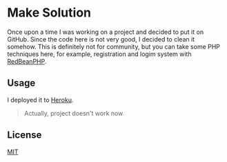 # Make Solution

Once upon a time I was working on a project and decided to put it on GitHub. Since the code here is not very good, I decided to clean it somehow. This is definitely not for community, but you can take some PHP techniques here, for example, registration and logim system with [RedBeanPHP](https://www.redbeanphp.com/index.php).

## Usage

I deployed it to [Heroku](https://www.heroku.com/).

> Actually, project doesn't work now


## License
[MIT](https://choosealicense.com/licenses/mit/)
